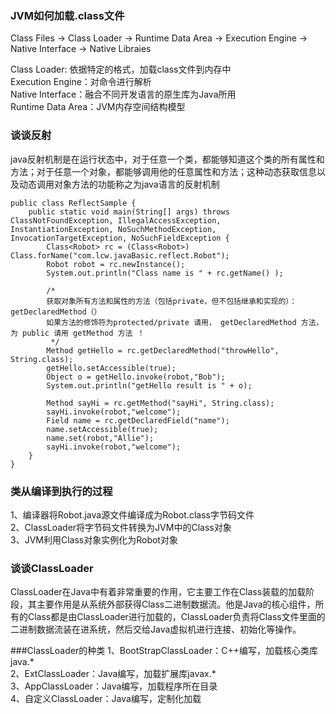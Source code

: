### JVM如何加载.class文件
Class Files -> Class Loader -> Runtime Data Area -> Execution Engine -> Native Interface -> Native Libraies   

Class Loader: 依据特定的格式，加载class文件到内存中   
Execution Engine：对命令进行解析   
Native Interface：融合不同开发语言的原生库为Java所用   
Runtime Data Area：JVM内存空间结构模型

### 谈谈反射
   java反射机制是在运行状态中，对于任意一个类，都能够知道这个类的所有属性和方法；对于任意一个对象，都能够调用他的任意属性和方法；这种动态获取信息以及动态调用对象方法的功能称之为java语言的反射机制       
```
public class ReflectSample {
    public static void main(String[] args) throws ClassNotFoundException, IllegalAccessException, InstantiationException, NoSuchMethodException, InvocationTargetException, NoSuchFieldException {
        Class<Robot> rc = (Class<Robot>) Class.forName("com.lcw.javaBasic.reflect.Robot");
        Robot robot = rc.newInstance();
        System.out.println("Class name is " + rc.getName() );

        /*
        获取对象所有方法和属性的方法（包括private，但不包括继承和实现的）：getDeclaredMethod（）
        如果方法的修饰符为protected/private 请用， getDeclaredMethod 方法，为 public 请用 getMethod 方法 ！
         */
        Method getHello = rc.getDeclaredMethod("throwHello", String.class);
        getHello.setAccessible(true);
        Object o = getHello.invoke(robot,"Bob");
        System.out.println("getHello result is " + o);

        Method sayHi = rc.getMethod("sayHi", String.class);
        sayHi.invoke(robot,"welcome");
        Field name = rc.getDeclaredField("name");
        name.setAccessible(true);
        name.set(robot,"Allie");
        sayHi.invoke(robot,"welcome");
    }
}
```
   
   
   
### 类从编译到执行的过程
1、编译器将Robot.java源文件编译成为Robot.class字节码文件   
2、ClassLoader将字节码文件转换为JVM中的Class<Robot>对象   
3、JVM利用Class<Robot>对象实例化为Robot对象

### 谈谈ClassLoader
ClassLoader在Java中有着非常重要的作用，它主要工作在Class装载的加载阶段，其主要作用是从系统外部获得Class二进制数据流。他是Java的核心组件，所有的Class都是由ClassLoader进行加载的，ClassLoader负责将Class文件里面的二进制数据流装在进系统，然后交给Java虚拟机进行连接、初始化等操作。

###ClassLoader的种类
1、BootStrapClassLoader：C++编写，加载核心类库java.*   
2、ExtClassLoader：Java编写，加载扩展库javax.*   
3、AppClassLoader：Java编写，加载程序所在目录   
4、自定义ClassLoader：Java编写，定制化加载
